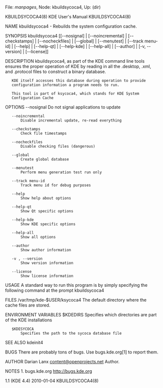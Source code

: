 File: *manpages*,  Node: kbuildsycoca4,  Up: (dir)

KBUILDSYCOCA4(8)               KDE User's Manual              KBUILDSYCOCA4(8)



NAME
       kbuildsycoca4 - Rebuilds the system configuration cache.

SYNOPSIS
       kbuildsycoca4 [[--nosignal] | [--noincremental] | [--checkstamps] |
                     [--nocheckfiles] | [--global] | [--menutest] |
                     [--track menu-id] | [--help] | [--help-qt] | [--help-kde]
                     | [--help-all] | [--author] | [-v, --version] |
                     [--license]]

DESCRIPTION
       kbuildsycoca4, as part of the KDE command line tools ensures the proper
       operation of KDE by reading in all the .desktop, .xml, and .protocol
       files to construct a binary database.

       KDE itself accesses this database during operation to provide
       configuration information a program needs to run.

       This tool is part of ksycoca4, which stands for KDE System
       Configuration Cache

OPTIONS
       --nosignal
           Do not signal applications to update

       --noincremental
           Disable incremental update, re-read everything

       --checkstamps
           Check file timestamps

       --nocheckfiles
           Disable checking files (dangerous)

       --global
           Create global database

       --menutest
           Perform menu generation test run only

       --track menu-id
           Track menu id for debug purposes

       --help
           Show help about options

       --help-qt
           Show Qt specific options

       --help-kde
           Show KDE specific options

       --help-all
           Show all options

       --author
           Show author information

       -v , --version
           Show version information

       --license
           Show license information

USAGE
       A standard way to run this program is by simply specifying the
       following command at the prompt kbuildsycoca4

FILES
       /var/tmp/kde-$USER/ksycoca4
           The default directory where the cache files are stored.

ENVIRONMENT VARIABLES
       $KDEDIRS
           Specifies which directories are part of the KDE installations

       $KDESYCOCA
           Specifies the path to the sycoca database file

SEE ALSO
       kdeinit4

BUGS
       There are probably tons of bugs. Use bugs.kde.org[1] to report them.

AUTHOR
       Darian Lanx <content@openprojects.net>
           Author.

NOTES
        1. bugs.kde.org
           http://bugs.kde.org



1.1 (KDE 4.4)                     2010-01-04                  KBUILDSYCOCA4(8)
